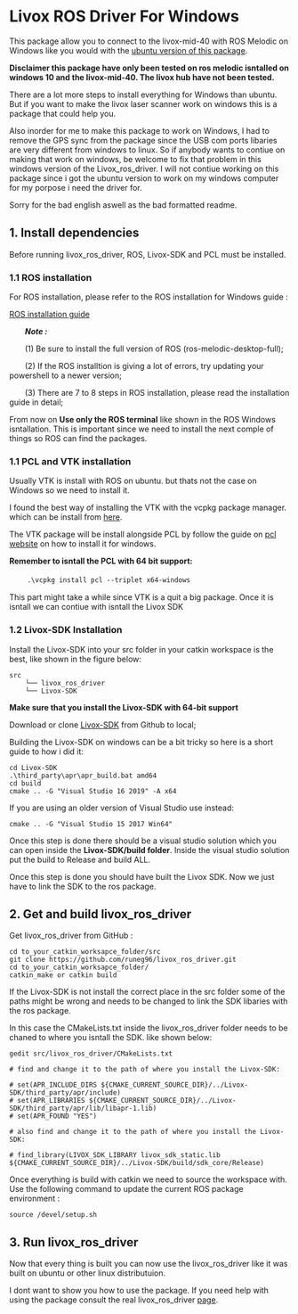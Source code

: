 # Livox ROS Driver For Windows
This package allow you to connect to the livox-mid-40 with ROS Melodic on Windows like you would with the [ubuntu version of this package](https://github.com/Livox-SDK/livox_ros_driver).

**Disclaimer this package have only been tested on ros melodic isntalled on windows 10 and the livox-mid-40. The livox hub have not been tested.**

There are a lot more steps to install everything for Windows than ubuntu. But if you want to make the livox laser scanner work on windows this is a package that could help you.

Also inorder for me to make this package to work on Windows, I had to remove the GPS sync from the package since the USB com ports libaries are very different from windows to linux.
So if anybody wants to contiue on making that work on windows, be welcome to fix that problem in this windows version of the Livox_ros_driver. I will not contiue working on this package since i got the ubuntu version to work on my windows computer for my porpose i need the driver for.

Sorry for the bad english aswell as the bad formatted readme.

## 1. Install dependencies

Before running livox_ros_driver, ROS, Livox-SDK and PCL must be installed.

### 1.1 ROS installation

For ROS installation, please refer to the ROS installation for Windows guide :

[ROS installation guide](http://wiki.ros.org/Installation/Windows)

&ensp;&ensp;&ensp;&ensp;***Note :***

&ensp;&ensp;&ensp;&ensp;(1) Be sure to install the full version of ROS (ros-melodic-desktop-full);

&ensp;&ensp;&ensp;&ensp;(2) If the ROS installtion is giving a lot of errors, try updating your powershell to a newer version;

&ensp;&ensp;&ensp;&ensp;(3) There are 7 to 8 steps in ROS installation, please read the installation guide in detail;

From now on **Use only the ROS terminal** like shown in the ROS Windows isntallation. This is important since we need to install the next comple of things so ROS can find the packages. 

### 1.1 PCL and VTK installation
Usually VTK is install with ROS on ubuntu. but thats not the case on Windows so we need to install it.

I found the best way of installing the VTK with the vcpkg package manager. which can be install from [here](https://github.com/microsoft/vcpkg).

The VTK package will be install alongside PCL by follow the guide on [pcl website](https://pointclouds.org/downloads/) on how to install it for windows.

**Remember to isntall the PCL with 64 bit support:** 

　
　```.\vcpkg install pcl --triplet x64-windows```


This part might take a while since VTK is a quit a big package. Once it is isntall we can contiue with isntall the Livox SDK


### 1.2 Livox-SDK Installation
Install the Livox-SDK into your src folder in your catkin workspace is the best, like shown in the figure below:

```
src
    └── livox_ros_driver
    └── Livox-SDK
```

**Make sure that you install the Livox-SDK with 64-bit support**

Download or clone [Livox-SDK](https://github.com/Livox-SDK/Livox-SDK/releases/tag/v2.2.0) from Github to local;

Building the Livox-SDK on windows can be a bit tricky so here is a short guide to how i did it:

```
cd Livox-SDK
.\third_party\apr\apr_build.bat amd64
cd build
cmake .. -G "Visual Studio 16 2019" -A x64
```

If you are using an older version of Visual Studio use instead:

```
cmake .. -G "Visual Studio 15 2017 Win64"
```

Once this step is done there should be a visual studio solution which you can open inside the **Livox-SDK/build folder**.
Inside the visual studio solution put the build to Release and build ALL.

Once this step is done you should have built the Livox SDK.
Now we just have to link the SDK to the ros package.

## 2. Get and build livox_ros_driver


Get livox_ros_driver from GitHub :

```
cd to_your_catkin_worksapce_folder/src
git clone https://github.com/runeg96/livox_ros_driver.git
cd to_your_catkin_worksapce_folder/
catkin_make or catkin build 
```
If the Livox-SDK is not install the correct place in the src folder some of the paths might be wrong and needs to be changed to link the SDK libaries with the ros package.

In this case the CMakeLists.txt inside the livox_ros_driver folder needs to be chaned to where you isntall the SDK. like shown below:

```
gedit src/livox_ros_driver/CMakeLists.txt

# find and change it to the path of where you install the Livox-SDK:

# set(APR_INCLUDE_DIRS ${CMAKE_CURRENT_SOURCE_DIR}/../Livox-SDK/third_party/apr/include)
# set(APR_LIBRARIES ${CMAKE_CURRENT_SOURCE_DIR}/../Livox-SDK/third_party/apr/lib/libapr-1.lib)
# set(APR_FOUND "YES")

# also find and change it to the path of where you install the Livox-SDK:

# find_library(LIVOX_SDK_LIBRARY livox_sdk_static.lib ${CMAKE_CURRENT_SOURCE_DIR}/../Livox-SDK/build/sdk_core/Release)
```
Once everything is build with catkin we need to source the workspace with. Use the following command to update the current ROS package environment :

`source /devel/setup.sh`


## 3. Run livox_ros_driver

Now that every thing is built you can now use the livox_ros_driver like it was built on ubuntu or other linux distributuion. 

I dont want to show you how to use the package.
If you need help with using the package consult the real livox_ros_driver [page](https://github.com/Livox-SDK/livox_ros_driver).

